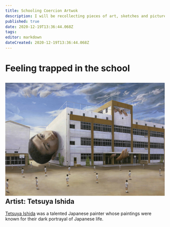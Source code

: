 ```yaml
---
title: Schooling Coercion Artwok
description: I will be recollecting pieces of art, sketches and pictures that metaphorically show the reality of the coercion in the schooling system.
published: true
date: 2020-12-19T13:36:44.068Z
tags: 
editor: markdown
dateCreated: 2020-12-19T13:36:44.068Z
---
```


# Feeling trapped in the school
![trapped_in_the_school_ishida.jpg](/blogs/guillem/trapped_in_the_school_ishida.jpg)
Artist: Tetsuya Ishida
---

[Tetsuya Ishida](https://en.wikipedia.org/wiki/Tetsuya_Ishida) was a talented Japanese painter whose paintings were known for their dark portrayal of Japanese life.